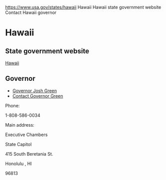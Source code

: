 

https://www.usa.gov/states/hawaii
Hawaii
Hawaii state government website
Contact Hawaii governor

Hawaii
======

State government website
------------------------

[Hawaii](https://portal.ehawaii.gov/)

Governor
--------

* [Governor Josh Green](https://governor.hawaii.gov/)
* [Contact Governor Green](https://governor.hawaii.gov/contact-us/contact-the-governor/)

Phone:

1-808-586-0034

Main address:

Executive Chambers
  

State Capitol
  

415 South Beretania St.
  

Honolulu
,
HI

96813
